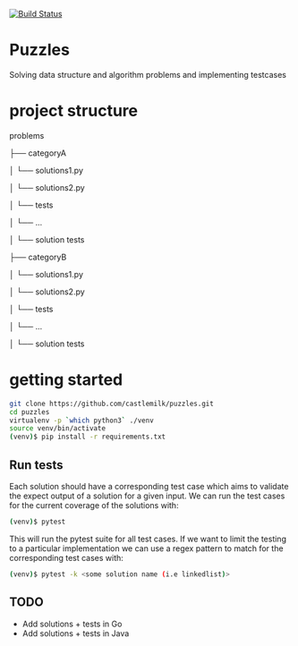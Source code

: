 [![Build Status](https://travis-ci.org/castlemilk/puzzles.svg?branch=master)](https://travis-ci.org/castlemilk/puzzles)
# Puzzles
Solving data structure and algorithm problems and
implementing testcases

# project structure
problems

├── categoryA

│   └── solutions1.py

│   └── solutions2.py

│   └── tests

│       └── ...

│       └── solution tests

├── categoryB

│   └── solutions1.py

│   └── solutions2.py

│   └── tests

│       └── ...

│       └── solution tests




# getting started
```bash
git clone https://github.com/castlemilk/puzzles.git
cd puzzles
virtualenv -p `which python3` ./venv
source venv/bin/activate
(venv)$ pip install -r requirements.txt
```
## Run tests
Each solution should have a corresponding test case which
aims to validate the expect output of a solution
for a given input.
We can run the test cases for the current coverage
of the solutions with:
```bash
(venv)$ pytest
```
This will run the pytest suite for all test cases.
If we want to limit the testing to a particular implementation
we can use a regex pattern to match for the corresponding
test cases with:
```bash
(venv)$ pytest -k <some solution name (i.e linkedlist)>
```

## TODO
* Add solutions + tests in Go
* Add solutions + tests in Java
